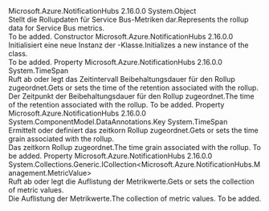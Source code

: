 <Type Name="MetricRollup" FullName="Microsoft.Azure.NotificationHubs.Management.MetricRollup">
  <TypeSignature Language="C#" Value="public class MetricRollup" />
  <TypeSignature Language="ILAsm" Value=".class public auto ansi beforefieldinit MetricRollup extends System.Object" />
  <TypeSignature Language="DocId" Value="T:Microsoft.Azure.NotificationHubs.Management.MetricRollup" />
  <TypeSignature Language="VB.NET" Value="Public Class MetricRollup" />
  <TypeSignature Language="F#" Value="type MetricRollup = class" />
  <AssemblyInfo>
    <AssemblyName>Microsoft.Azure.NotificationHubs</AssemblyName>
    <AssemblyVersion>2.16.0.0</AssemblyVersion>
  </AssemblyInfo>
  <Base>
    <BaseTypeName>System.Object</BaseTypeName>
  </Base>
  <Interfaces />
  <Docs>
    <summary><span data-ttu-id="2f93b-101">Stellt die Rollupdaten für Service Bus-Metriken dar.</span><span class="sxs-lookup"><span data-stu-id="2f93b-101">Represents the rollup data for Service Bus metrics.</span></span></summary>
    <remarks>To be added.</remarks>
  </Docs>
  <Members>
    <Member MemberName=".ctor">
      <MemberSignature Language="C#" Value="public MetricRollup ();" />
      <MemberSignature Language="ILAsm" Value=".method public hidebysig specialname rtspecialname instance void .ctor() cil managed" />
      <MemberSignature Language="DocId" Value="M:Microsoft.Azure.NotificationHubs.Management.MetricRollup.#ctor" />
      <MemberSignature Language="VB.NET" Value="Public Sub New ()" />
      <MemberType>Constructor</MemberType>
      <AssemblyInfo>
        <AssemblyName>Microsoft.Azure.NotificationHubs</AssemblyName>
        <AssemblyVersion>2.16.0.0</AssemblyVersion>
      </AssemblyInfo>
      <Parameters />
      <Docs>
        <summary><span data-ttu-id="2f93b-102">Initialisiert eine neue Instanz der <see cref="T:Microsoft.Azure.NotificationHubs.Management.MetricRollup" />-Klasse.</span><span class="sxs-lookup"><span data-stu-id="2f93b-102">Initializes a new instance of the <see cref="T:Microsoft.Azure.NotificationHubs.Management.MetricRollup" /> class.</span></span></summary>
        <remarks>To be added.</remarks>
      </Docs>
    </Member>
    <Member MemberName="Retention">
      <MemberSignature Language="C#" Value="public TimeSpan Retention { get; set; }" />
      <MemberSignature Language="ILAsm" Value=".property instance valuetype System.TimeSpan Retention" />
      <MemberSignature Language="DocId" Value="P:Microsoft.Azure.NotificationHubs.Management.MetricRollup.Retention" />
      <MemberSignature Language="VB.NET" Value="Public Property Retention As TimeSpan" />
      <MemberSignature Language="F#" Value="member this.Retention : TimeSpan with get, set" Usage="Microsoft.Azure.NotificationHubs.Management.MetricRollup.Retention" />
      <MemberType>Property</MemberType>
      <AssemblyInfo>
        <AssemblyName>Microsoft.Azure.NotificationHubs</AssemblyName>
        <AssemblyVersion>2.16.0.0</AssemblyVersion>
      </AssemblyInfo>
      <ReturnValue>
        <ReturnType>System.TimeSpan</ReturnType>
      </ReturnValue>
      <Docs>
        <summary><span data-ttu-id="2f93b-103">Ruft ab oder legt das Zeitintervall Beibehaltungsdauer für den Rollup zugeordnet.</span><span class="sxs-lookup"><span data-stu-id="2f93b-103">Gets or sets the time of the retention associated with the rollup.</span></span></summary>
        <value><span data-ttu-id="2f93b-104">Der Zeitpunkt der Beibehaltungsdauer für den Rollup zugeordnet.</span><span class="sxs-lookup"><span data-stu-id="2f93b-104">The time of the retention associated with the rollup.</span></span></value>
        <remarks>To be added.</remarks>
      </Docs>
    </Member>
    <Member MemberName="TimeGrain">
      <MemberSignature Language="C#" Value="public TimeSpan TimeGrain { get; set; }" />
      <MemberSignature Language="ILAsm" Value=".property instance valuetype System.TimeSpan TimeGrain" />
      <MemberSignature Language="DocId" Value="P:Microsoft.Azure.NotificationHubs.Management.MetricRollup.TimeGrain" />
      <MemberSignature Language="VB.NET" Value="Public Property TimeGrain As TimeSpan" />
      <MemberSignature Language="F#" Value="member this.TimeGrain : TimeSpan with get, set" Usage="Microsoft.Azure.NotificationHubs.Management.MetricRollup.TimeGrain" />
      <MemberType>Property</MemberType>
      <AssemblyInfo>
        <AssemblyName>Microsoft.Azure.NotificationHubs</AssemblyName>
        <AssemblyVersion>2.16.0.0</AssemblyVersion>
      </AssemblyInfo>
      <Attributes>
        <Attribute>
          <AttributeName>System.ComponentModel.DataAnnotations.Key</AttributeName>
        </Attribute>
      </Attributes>
      <ReturnValue>
        <ReturnType>System.TimeSpan</ReturnType>
      </ReturnValue>
      <Docs>
        <summary><span data-ttu-id="2f93b-105">Ermittelt oder definiert das zeitkorn Rollup zugeordnet.</span><span class="sxs-lookup"><span data-stu-id="2f93b-105">Gets or sets the time grain associated with the rollup.</span></span></summary>
        <value><span data-ttu-id="2f93b-106">Das zeitkorn Rollup zugeordnet.</span><span class="sxs-lookup"><span data-stu-id="2f93b-106">The time grain associated with the rollup.</span></span></value>
        <remarks>To be added.</remarks>
      </Docs>
    </Member>
    <Member MemberName="Values">
      <MemberSignature Language="C#" Value="public System.Collections.Generic.ICollection&lt;Microsoft.Azure.NotificationHubs.Management.MetricValue&gt; Values { get; set; }" />
      <MemberSignature Language="ILAsm" Value=".property instance class System.Collections.Generic.ICollection`1&lt;class Microsoft.Azure.NotificationHubs.Management.MetricValue&gt; Values" />
      <MemberSignature Language="DocId" Value="P:Microsoft.Azure.NotificationHubs.Management.MetricRollup.Values" />
      <MemberSignature Language="VB.NET" Value="Public Property Values As ICollection(Of MetricValue)" />
      <MemberSignature Language="F#" Value="member this.Values : System.Collections.Generic.ICollection&lt;Microsoft.Azure.NotificationHubs.Management.MetricValue&gt; with get, set" Usage="Microsoft.Azure.NotificationHubs.Management.MetricRollup.Values" />
      <MemberType>Property</MemberType>
      <AssemblyInfo>
        <AssemblyName>Microsoft.Azure.NotificationHubs</AssemblyName>
        <AssemblyVersion>2.16.0.0</AssemblyVersion>
      </AssemblyInfo>
      <ReturnValue>
        <ReturnType>System.Collections.Generic.ICollection&lt;Microsoft.Azure.NotificationHubs.Management.MetricValue&gt;</ReturnType>
      </ReturnValue>
      <Docs>
        <summary><span data-ttu-id="2f93b-107">Ruft ab oder legt die Auflistung der Metrikwerte.</span><span class="sxs-lookup"><span data-stu-id="2f93b-107">Gets or sets the collection of metric values.</span></span></summary>
        <value><span data-ttu-id="2f93b-108">Die Auflistung der Metrikwerte.</span><span class="sxs-lookup"><span data-stu-id="2f93b-108">The collection of metric values.</span></span></value>
        <remarks>To be added.</remarks>
      </Docs>
    </Member>
  </Members>
</Type>